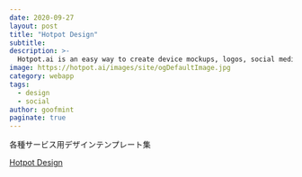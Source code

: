 ```yaml
---
date: 2020-09-27
layout: post
title: "Hotpot Design"
subtitle: 
description: >-
  Hotpot.ai is an easy way to create device mockups, logos, social media ads, and other graphics. Drag-n-drop editors and attractive templates allow anyone to make professional graphics quickly.
image: https://hotpot.ai/images/site/ogDefaultImage.jpg
category: webapp
tags:
  - design
  - social
author: goofmint
paginate: true
---
```

各種サービス用デザインテンプレート集

[Hotpot Design](https://hotpot.ai/)
